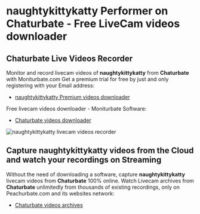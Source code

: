 # naughtykittykatty Performer on Chaturbate - Free LiveCam videos downloader

## Chaturbate Live Videos Recorder

Monitor and record livecam videos of **naughtykittykatty** from **Chaturbate** with Moniturbate.com
Get a premium trial for free by just and only registering with your Email address:
* [naughtykittykatty Premium videos downloader](https://moniturbate.com/request-demo-licence-key.html)

Free livecam videos downloader - Moniturbate Software:
* [Chaturbate videos downloader](https://moniturbate.com/moniturbate-download-software.html)

![naughtykittykatty livecam videos recorder](https://peachurnet.com/templates/moniturbate-software.png)


## Capture naughtykittykatty videos from the Cloud and watch your recordings on Streaming

Without the need of downloading a software, capture **naughtykittykatty** livecam videos from **Chaturbate** 100% online.
Watch Livecam archives from **Chaturbate** unlimitedly from thousands of existing recordings, only on Peachurbate.com and its websites network:
* [Chaturbate videos archives](https://peachurnet.com/)